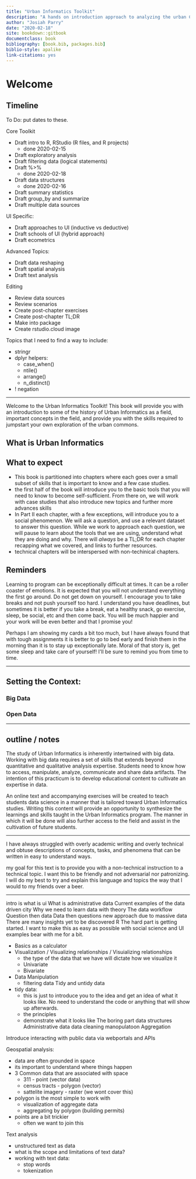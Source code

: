 ```yaml
--- 
title: "Urban Informatics Toolkit"
description: "A hands on introduction approach to analyzing the urban Commons."
author: "Josiah Parry"
date: "2020-02-18"
site: bookdown::gitbook
documentclass: book
bibliography: [book.bib, packages.bib]
biblio-style: apalike
link-citations: yes
---
```






# Welcome


## Timeline

To Do: put dates to these.

Core Toolkit

- Draft intro to R, RStudio (R files, and R projects) 
  - done 2020-02-15
- Draft exploratory analysis
- Draft filtering data (logical statements)
- Draft %>% 
  - done 2020-02-18
- Draft data structures
  - done 2020-02-16
- Draft summary statistics
- Draft group_by and summarize
- Draft multiple data sources

UI Specific:

- Draft approaches to UI (inductive vs deductive) 
- Draft schools of UI (hybrid approach)
- Draft ecometrics

Advanced Topics:

- Draft data reshaping
- Draft spatial analysis
- Draft text analysis

Editing

- Review data sources
- Review scenarios
- Create post-chapter exercises
- Create post-chapter TL;DR
- Make into package
- Create rstudio.cloud image


Topics that I need to find a way to include:

- stringr
- dplyr helpers: 
  - case_when()
  - ntile()
  - arrange()
  - n_distinct()
- ! negation
----------------



Welcome to the Urban Informatics Toolkit! 
This book will provide you with an introduction to some of the history of Urban Informatics as a field, important concepts in the field, and provide you with the skills required to jumpstart your own exploration of the urban commons.

## What is Urban Informatics

## What to expect

- This book is partitioned into chapters where each goes over a small subset of skills that is important to know and a few case studies. 
- the first half of the book will introduce you to the basic tools that you will need to know to become self-sufficient. From there on, we will work with case studies that also introduce new topics and further more advances skills
- In Part II each chapter, with a few exceptions, will introduce you to a social phenomenon. We will ask a question, and use a relevant dataset to answer this question. While we work to approach each question, we will pause to learn about the tools that we are using, understand what they are doing and why. There will _always_ be a TL;DR for each chapter recapping what we covered, and links to further resources. 
- technical chapters will be interspersed with non-techinical chapters.

## Reminders

Learning to program can be exceptionally difficult at times. It can be a roller coaster of emotions. It is expected that you will not understand everything the first go around. Do not get down on yourself. I encourage you to take breaks and not push yourself too hard. I understand you have deadlines, but sometimes it is better if you take a break, eat a healthy snack, go exercise, sleep, be social, etc and then come back. You will be much happier and your work will be even better and that I promise you! 

Perhaps I am showing my cards a bit too much, but I have always found that with tough assignments it is better to go to bed early and finish them in the morning than it is to stay up exceptionally late. Moral of that story is, get some sleep and take care of yourself! I'll be sure to remind you from time to time.

---------

## Setting the Context: 

### Big Data

### Open Data 



-----

## outline / notes


The study of Urban Informatics is inherently intertwined with big data. Working with big data requires a set of skills that extends beyond quantitative and qualitative analysis expertise. Students need to know how to access, manipulate, analyze, communicate and share data artifacts. The intention of this practicum is to develop educational content to cultivate an expertise in data.

An online text and accompanying exercises will be created to teach students data science in a manner that is tailored toward Urban Informatics studies. Writing this content will provide an opportunity to synthesize the learnings and skills taught in the Urban Informatics program. The manner in which it will be done will also further access to the field and assist in the cultivation of future students.

------

I have always struggled with overly academic writing and overly technical and obtuse descriptions of concepts, tasks, and phenomena that can be written in easy to understand ways. 

my goal for this text is to provide you with a non-technical instruction to a technical topic. I want this to be friendly and not adversarial nor patronizing. I will do my best to try and explain this language and topics the way that I would to my friends over a beer.

------


intro is what is ui
What is administrative data 
Current examples of the data driven city 
Why we need to learn data with theory
The data workflow
Question then data 
Data then questions new approach due to massive data 
There are many insights yet to be discovered 
R 
The hard part is getting started. I want to make this as easy as possible with social science and UI examples bear with me for a bit. 
* Basics as a calculator
* Visualization / Visualizing relationships / Visuializing relationships
  * the type of the data that we have will dictate how we visualize it
  * Univariate
  * Bivariate
* Data Manipulation
  * filtering data
Tidy and untidy data
* tidy data: 
  * this is just to introduce you to the idea and get an idea of what it looks like. No need to understand the code or anything that will show up afterwards.
  * the principles
  * demonstrate what it looks like
The boring part data structures 
Administrative data data cleaning manopulatoon 
Aggregation 

Introduce interacting with public data via webportals and APIs


Geospatial analysis: 

* data are often grounded in space
* its important to understand where things happen
* 3 Common data that are associated with space
  * 311 - point (vector data)
  * census tracts - polygon (vector)
  * sattelite imagery - raster (we wont cover this)
* polygon is the most simple to work with
  * visualization of aggregate data
  * aggregating by polygon (building permits)
* points are a bit trickier
  * often we want to join this 
  
  
Text analysis

* unstructured text as data
* what is the scope and limitations of text data?
* working with text data:
  * stop words
  * tokenization


